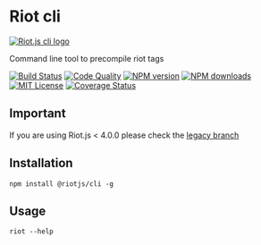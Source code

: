 # Riot cli

[![Riot.js cli logo](https://raw.githubusercontent.com/riot/branding/main/cli/cli-horizontal.svg)](https://github.com/riot/cli/)

Command line tool to precompile riot tags

[![Build Status][ci-image]][ci-url]
[![Code Quality][codeclimate-image]][codeclimate-url]
[![NPM version][npm-version-image]][npm-url]
[![NPM downloads][npm-downloads-image]][npm-url]
[![MIT License][license-image]][license-url]
[![Coverage Status][coverage-image]][coverage-url]

## Important

If you are using Riot.js < 4.0.0 please check the [legacy branch](https://github.com/riot/cli/tree/legacy)

## Installation

`npm install @riotjs/cli -g`


## Usage

`riot --help`

[ci-image]:https://img.shields.io/github/actions/workflow/status/riot/cli/test.yml?style=flat-square
[ci-url]:https://github.com/riot/cli/actions

[license-image]:http://img.shields.io/badge/license-MIT-000000.svg?style=flat-square
[license-url]:LICENSE

[npm-version-image]:http://img.shields.io/npm/v/@riotjs/cli.svg?style=flat-square
[npm-downloads-image]:http://img.shields.io/npm/dm/@riotjs/cli.svg?style=flat-square
[npm-url]:https://npmjs.org/package/@riotjs/cli

[coverage-image]:https://img.shields.io/coveralls/riot/cli/master.svg?style=flat-square
[coverage-url]:https://coveralls.io/r/riot/cli/?branch=master

[codeclimate-image]:https://api.codeclimate.com/v1/badges/1409ace7dbefdb5da35a/maintainability
[codeclimate-url]:https://codeclimate.com/github/riot/cli
